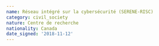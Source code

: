 ```yaml
---
name: Réseau intégré sur la cybersécurité (SERENE-RISC) 
category: civil_society
nature: Centre de recherche 
nationality: Canada
date_signed: '2018-11-12'
---
```

    